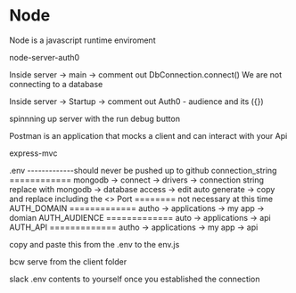 # Node

Node is a javascript runtime enviroment

node-server-auth0

Inside server -> main -> comment out DbConnection.connect()
We are not connecting to a database

Inside server -> Startup -> comment out Auth0 - audience and its ({})

spinnning up server with the run debug button

Postman is an application that mocks a client and can interact with your Api

express-mvc

.env -------------should never be pushed up to github
  connection_string ============ mongodb -> connect -> drivers -> connection string
                        replace <password> with mongodb -> database access -> edit auto generate -> copy and replace including the <>
  Port ======== not necessary at this time
  AUTH_DOMAIN  ============= autho -> applications -> my app -> domian
  AUTH_AUDIENCE ============= auto -> applications -> api
  AUTH_API  ============= autho -> applications -> my app -> api

  copy and paste this from the .env to the env.js

  bcw serve from the client folder

  slack .env contents to yourself once you established the connection

  